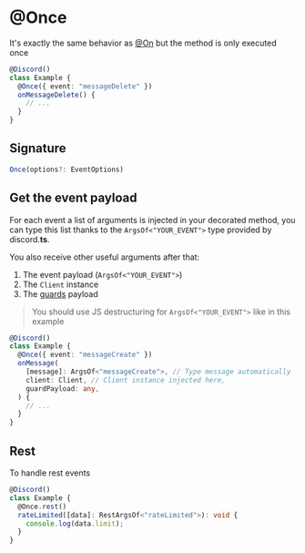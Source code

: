 # @Once

It's exactly the same behavior as [@On](docs/discordx/decorators/general/on) but the method is only executed once

```typescript
@Discord()
class Example {
  @Once({ event: "messageDelete" })
  onMessageDelete() {
    // ...
  }
}
```

## Signature

```ts
Once(options?: EventOptions)
```

## Get the event payload

For each event a list of arguments is injected in your decorated method, you can type this list thanks to the `ArgsOf<"YOUR_EVENT">` type provided by discord.**ts**.

You also receive other useful arguments after that:

1. The event payload (`ArgsOf<"YOUR_EVENT">`)
2. The `Client` instance
3. The [guards](docs/discordx/decorators/general/guard) payload

> You should use JS destructuring for `ArgsOf<"YOUR_EVENT">` like in this example

```typescript
@Discord()
class Example {
  @Once({ event: "messageCreate" })
  onMessage(
    [message]: ArgsOf<"messageCreate">, // Type message automatically
    client: Client, // Client instance injected here,
    guardPayload: any,
  ) {
    // ...
  }
}
```

## Rest

To handle rest events

```ts
@Discord()
class Example {
  @Once.rest()
  rateLimited([data]: RestArgsOf<"rateLimited">): void {
    console.log(data.limit);
  }
}
```

